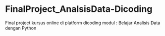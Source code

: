 # FinalProject_AnalsisData-Dicoding
Final project kursus online di platform dicoding modul : Belajar Analisis Data dengan Python
